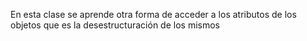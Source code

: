  En esta clase se aprende otra forma de acceder a los atributos de los objetos que es la desestructuración de los mismos
 
 